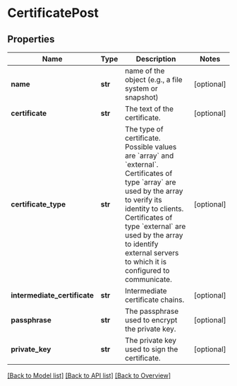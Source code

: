 # CertificatePost

## Properties
Name | Type | Description | Notes
------------ | ------------- | ------------- | -------------
**name** | **str** | name of the object (e.g., a file system or snapshot) | [optional] 
**certificate** | **str** | The text of the certificate. | [optional] 
**certificate_type** | **str** | The type of certificate. Possible values are &#x60;array&#x60; and &#x60;external&#x60;. Certificates of type &#x60;array&#x60; are used by the array to verify its identity to clients. Certificates of type &#x60;external&#x60; are used by the array to identify external servers to which it is configured to communicate. | [optional] 
**intermediate_certificate** | **str** | Intermediate certificate chains. | [optional] 
**passphrase** | **str** | The passphrase used to encrypt the private key. | [optional] 
**private_key** | **str** | The private key used to sign the certificate. | [optional] 

[[Back to Model list]](index.md#documentation-for-models) [[Back to API list]](index.md#endpoint-properties) [[Back to Overview]](index.md)


